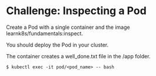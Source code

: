 # Challenge: Inspecting a Pod

Create a Pod with a single container and the image learnk8s/fundamentals:inspect.

You should deploy the Pod in your cluster.

The container creates a well_done.txt file in the /app folder.
```
$ kubectl exec -it pod/<pod_name> -- bash
```